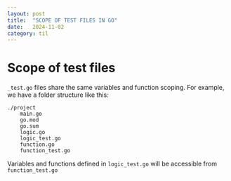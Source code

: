 ```yaml
---
layout: post
title:  "SCOPE OF TEST FILES IN GO"
date:   2024-11-02
category: til
---
```

# Scope of test files

`_test.go` files share the same variables and function scoping. For example, we have a folder structure like this:
```
./project
    main.go
    go.mod
    go.sum
    logic.go
    logic_test.go
    function.go
    function_test.go
```

Variables and functions defined in `logic_test.go` will be accessible from `function_test.go`
